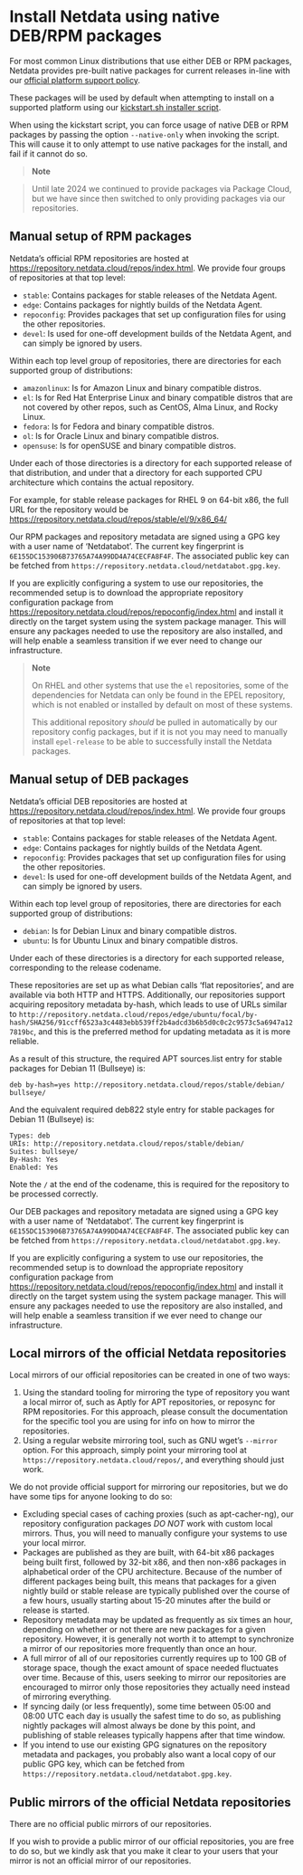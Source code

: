 # Install Netdata using native DEB/RPM packages

For most common Linux distributions that use either DEB or RPM packages, Netdata provides pre-built native packages for current releases in-line with
our [official platform support policy](/docs/netdata-agent/versions-and-platforms.md).

These packages will be used by default when attempting to install on a supported platform using our [kickstart.sh installer script](/packaging/installer/methods/kickstart.md).

When using the kickstart script, you can force usage of native DEB or RPM packages by passing the option `--native-only` when invoking the script. This will cause it to only attempt to use native packages for the install,
and fail if it cannot do so.

> **Note**
>

> 
> Until late 2024 we continued to provide packages via Package Cloud, but we have since then switched to only  providing packages via our repositories.

## Manual setup of RPM packages

Netdata’s official RPM repositories are hosted at <https://repository.netdata.cloud/repos/index.html>. We provide four groups of
repositories at that top level:

- `stable`: Contains packages for stable releases of the Netdata Agent.
- `edge`: Contains packages for nightly builds of the Netdata Agent.
- `repoconfig`: Provides packages that set up configuration files for using the other repositories.
- `devel`: Is used for one-off development builds of the Netdata Agent, and can simply be ignored by users.

Within each top level group of repositories, there are directories for each supported group of distributions:

- `amazonlinux`: Is for Amazon Linux and binary compatible distros.
- `el`: Is for Red Hat Enterprise Linux and binary compatible distros that are not covered by other repos, such
  as CentOS, Alma Linux, and Rocky Linux.
- `fedora`: Is for Fedora and binary compatible distros.
- `ol`: Is for Oracle Linux and binary compatible distros.
- `opensuse`: Is for openSUSE and binary compatible distros.

Under each of those directories is a directory for each supported release of that distribution, and under that a directory for each supported CPU architecture which contains the actual repository.

For example, for stable release packages for RHEL 9 on 64-bit x86, the full URL for the repository would be
<https://repository.netdata.cloud/repos/stable/el/9/x86_64/>

Our RPM packages and repository metadata are signed using a GPG key with a user name of ‘Netdatabot’. The current key fingerprint is `6E155DC153906B73765A74A99DD4A74CECFA8F4F`. 
The associated public key can be fetched from
`https://repository.netdata.cloud/netdatabot.gpg.key`.

If you are explicitly configuring a system to use our repositories, the recommended setup is to download the appropriate repository configuration package from <https://repository.netdata.cloud/repos/repoconfig/index.html>
and install it directly on the target system using the system package manager. This will ensure any packages needed to use the repository are also installed, and will help enable a seamless transition if we ever need to
change our infrastructure.

> **Note**
>
> On RHEL and other systems that use the `el` repositories, some of the dependencies for Netdata can only be found in the EPEL repository, which is not enabled or installed by default on most of these systems. 
> 
> This additional repository _should_ be pulled in automatically by our repository config packages, but if it is not you may need to manually install `epel-release` to be able to successfully install the Netdata packages.

## Manual setup of DEB packages

Netdata’s official DEB repositories are hosted at <https://repository.netdata.cloud/repos/index.html>. 
We provide four groups of repositories at that top level:

- `stable`: Contains packages for stable releases of the Netdata Agent.
- `edge`: Contains packages for nightly builds of the Netdata Agent.
- `repoconfig`: Provides packages that set up configuration files for using the other repositories.
- `devel`: Is used for one-off development builds of the Netdata Agent, and can simply be ignored by users.

Within each top level group of repositories, there are directories for each supported group of distributions:

- `debian`: Is for Debian Linux and binary compatible distros.
- `ubuntu`: Is for Ubuntu Linux and binary compatible distros.

Under each of these directories is a directory for each supported release, corresponding to the release codename.

These repositories are set up as what Debian calls ‘flat repositories’, and are available via both HTTP and HTTPS.
Additionally, our repositories support acquiring repository metadata by-hash, which leads to use of URLs similar to
`http://repository.netdata.cloud/repos/edge/ubuntu/focal/by-hash/SHA256/91ccff6523a3c4483ebb539ff2b4adcd3b6b5d0c0c2c9573c5a6947a127819bc`,
and this is the preferred method for updating metadata as it is more reliable.

As a result of this structure, the required APT sources.list entry for stable packages for Debian 11 (Bullseye) is:

```text
deb by-hash=yes http://repository.netdata.cloud/repos/stable/debian/ bullseye/
```

And the equivalent required deb822 style entry for stable packages for Debian 11 (Bullseye) is:

```text
Types: deb
URIs: http://repository.netdata.cloud/repos/stable/debian/
Suites: bullseye/
By-Hash: Yes
Enabled: Yes
```

Note the `/` at the end of the codename, this is required for the repository to be processed correctly.

Our DEB packages and repository metadata are signed using a GPG key with a user name of ‘Netdatabot’. The
current key fingerprint is `6E155DC153906B73765A74A99DD4A74CECFA8F4F`. The associated public key can be fetched from
`https://repository.netdata.cloud/netdatabot.gpg.key`.

If you are explicitly configuring a system to use our repositories, the recommended setup is to download the
appropriate repository configuration package from <https://repository.netdata.cloud/repos/repoconfig/index.html> and install it
directly on the target system using the system package manager. This will ensure any packages needed to use the
repository are also installed, and will help enable a seamless transition if we ever need to change our infrastructure.

## Local mirrors of the official Netdata repositories

Local mirrors of our official repositories can be created in one of two ways:

1. Using the standard tooling for mirroring the type of repository you want a local mirror of, such as Aptly for
   APT repositories, or reposync for RPM repositories. For this approach, please consult the documentation for
   the specific tool you are using for info on how to mirror the repositories.
2. Using a regular website mirroring tool, such as GNU wget’s `--mirror` option. For this approach, simply point
   your mirroring tool at `https://repository.netdata.cloud/repos/`, and everything should just work.

We do not provide official support for mirroring our repositories, but we do have some tips for anyone looking to do so:

- Excluding special cases of caching proxies (such as apt-cacher-ng), our repository configuration packages _DO NOT_
  work with custom local mirrors. Thus, you will need to manually configure your systems to use your local mirror.
- Packages are published as they are built, with 64-bit x86 packages being built first, followed by 32-bit x86,
  and then non-x86 packages in alphabetical order of the CPU architecture. Because of the number of different
  packages being built, this means that packages for a given nightly build or stable release are typically published
  over the course of a few hours, usually starting about 15-20 minutes after the build or release is started.
- Repository metadata may be updated as frequently as six times an hour, depending on whether or not there are
  new packages for a given repository. However, it is generally not worth it to attempt to
  synchronize a mirror of our repositories more frequently than once an hour.
- A full mirror of all of our repositories currently requires up to 100 GB of storage space, though the exact
  amount of space needed fluctuates over time. Because of this, users seeking to mirror our repositories are
  encouraged to mirror only those repositories they actually need instead of mirroring everything.
- If syncing daily (or less frequently), some time between 05:00 and 08:00 UTC each day is usually the safest
  time to do so, as publishing nightly packages will almost always be done by this point, and publishing of stable
  releases typically happens after that time window.
- If you intend to use our existing GPG signatures on the repository metadata and packages, you probably also want
  a local copy of our public GPG key, which can be fetched from `https://repository.netdata.cloud/netdatabot.gpg.key`.

## Public mirrors of the official Netdata repositories

There are no official public mirrors of our repositories.

If you wish to provide a public mirror of our official repositories, you are free to do so, but we kindly ask that you make it clear to your users that your mirror is not an official mirror of our repositories.
<!--stackedit_data:
eyJoaXN0b3J5IjpbODM3NDgzMTk5XX0=
-->